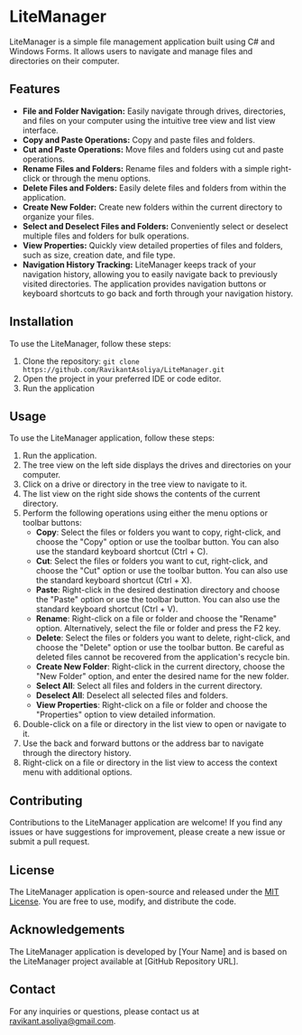 # LiteManager

LiteManager is a simple file management application built using C# and Windows Forms. It allows users to navigate and manage files and directories on their computer.

## Features

- **File and Folder Navigation:** Easily navigate through drives, directories, and files on your computer using the intuitive tree view and list view interface.
- **Copy and Paste Operations:** Copy and paste files and folders.
- **Cut and Paste Operations:** Move files and folders using cut and paste operations.
- **Rename Files and Folders:** Rename files and folders with a simple right-click or through the menu options.
- **Delete Files and Folders:** Easily delete files and folders from within the application.
- **Create New Folder:** Create new folders within the current directory to organize your files.
- **Select and Deselect Files and Folders:** Conveniently select or deselect multiple files and folders for bulk operations.
- **View Properties:** Quickly view detailed properties of files and folders, such as size, creation date, and file type.
- **Navigation History Tracking:** LiteManager keeps track of your navigation history, allowing you to easily navigate back to previously visited directories. The application provides navigation buttons or keyboard shortcuts to go back and forth through your navigation history.

## Installation

To use the LiteManager, follow these steps:

1. Clone the repository: `git clone https://github.com/RavikantAsoliya/LiteManager.git`
2. Open the project in your preferred IDE or code editor.
3. Run the application


## Usage

To use the LiteManager application, follow these steps:

1. Run the application.
2. The tree view on the left side displays the drives and directories on your computer.
3. Click on a drive or directory in the tree view to navigate to it.
4. The list view on the right side shows the contents of the current directory.
5. Perform the following operations using either the menu options or toolbar buttons:
    - **Copy**: Select the files or folders you want to copy, right-click, and choose the "Copy" option or use the toolbar button. You can also use the standard keyboard shortcut (Ctrl + C).
    - **Cut**: Select the files or folders you want to cut, right-click, and choose the "Cut" option or use the toolbar button. You can also use the standard keyboard shortcut (Ctrl + X).
    - **Paste**: Right-click in the desired destination directory and choose the "Paste" option or use the toolbar button. You can also use the standard keyboard shortcut (Ctrl + V).
    - **Rename**: Right-click on a file or folder and choose the "Rename" option. Alternatively, select the file or folder and press the F2 key.
    - **Delete**: Select the files or folders you want to delete, right-click, and choose the "Delete" option or use the toolbar button. Be careful as deleted files cannot be recovered from the application's recycle bin.
    - **Create New Folder**: Right-click in the current directory, choose the "New Folder" option, and enter the desired name for the new folder.
    - **Select All**: Select all files and folders in the current directory.
    - **Deselect All**: Deselect all selected files and folders.
    - **View Properties**: Right-click on a file or folder and choose the "Properties" option to view detailed information.
6. Double-click on a file or directory in the list view to open or navigate to it.
7. Use the back and forward buttons or the address bar to navigate through the directory history.
8. Right-click on a file or directory in the list view to access the context menu with additional options.

## Contributing

Contributions to the LiteManager application are welcome! If you find any issues or have suggestions for improvement, please create a new issue or submit a pull request.

## License

The LiteManager application is open-source and released under the [MIT License](https://opensource.org/licenses/MIT). You are free to use, modify, and distribute the code.

## Acknowledgements

The LiteManager application is developed by [Your Name] and is based on the LiteManager project available at [GitHub Repository URL].

## Contact

For any inquiries or questions, please contact us at ravikant.asoliya@gmail.com.
